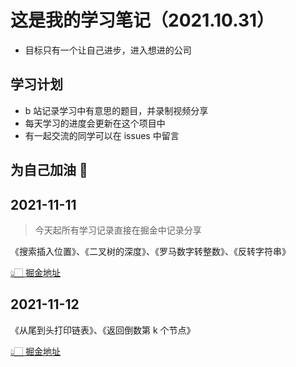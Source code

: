 # 这是我的学习笔记（2021.10.31）

- 目标只有一个让自己进步，进入想进的公司

## 学习计划

- b 站记录学习中有意思的题目，并录制视频分享
- 每天学习的进度会更新在这个项目中
- 有一起交流的同学可以在 issues 中留言

## 为自己加油 💪

## 2021-11-11

> 今天起所有学习记录直接在掘金中记录分享

《搜索插入位置》、《二叉树的深度》、《罗马数字转整数》、《反转字符串》

[👆🏻 掘金地址](https://juejin.cn/post/7029145307610873886)

## 2021-11-12

《从尾到头打印链表》、《返回倒数第 k 个节点》

[👆🏻 掘金地址](https://juejin.cn/post/7029323250077270029)

